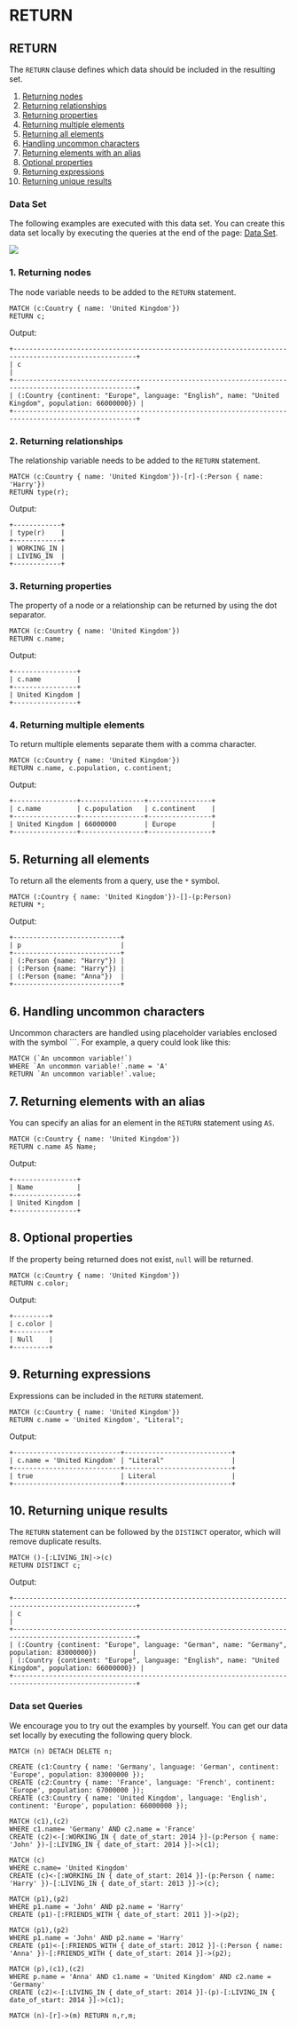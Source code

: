# RETURN

## RETURN

The `RETURN` clause defines which data should be included in the resulting set.

1. [Returning nodes](return.md#1-returning-nodes)
2. [Returning relationships](return.md#2-returning-relationships)
3. [Returning properties](return.md#3-returning-properties)
4. [Returning multiple elements](return.md#4-returning-multiple-elements)
5. [Returning all elements](return.md#5-returning-all-elements)
6. [Handling uncommon characters](return.md#6-handling-uncommon-characters)
7. [Returning elements with an alias](return.md#7-returning-elements-with-an-alias)
8. [Optional properties](return.md#8-optional-properties)
9. [Returning expressions](return.md#9-returning-expressions)
10. [Returning unique results](return.md#10-returning-unique-results)

### Data Set

The following examples are executed with this data set. You can create this data set locally by executing the queries at the end of the page: [Data Set](return.md#data-set-queries).

![](https://raw.githubusercontent.com/g-despot/images/master/data_set.png)

### 1. Returning nodes

The node variable needs to be added to the `RETURN` statement.

```text
MATCH (c:Country { name: 'United Kingdom'})
RETURN c;
```

Output:

```text
+-----------------------------------------------------------------------------------------------------+
| c                                                                                                   |
+-----------------------------------------------------------------------------------------------------+
| (:Country {continent: "Europe", language: "English", name: "United Kingdom", population: 66000000}) |
+-----------------------------------------------------------------------------------------------------+
```

### 2. Returning relationships

The relationship variable needs to be added to the `RETURN` statement.

```text
MATCH (c:Country { name: 'United Kingdom'})-[r]-(:Person { name: 'Harry'})
RETURN type(r);
```

Output:

```text
+------------+
| type(r)    |
+------------+
| WORKING_IN |
| LIVING_IN  |
+------------+
```

### 3. Returning properties

The property of a node or a relationship can be returned by using the dot separator.

```text
MATCH (c:Country { name: 'United Kingdom'})
RETURN c.name;
```

Output:

```text
+----------------+
| c.name         |
+----------------+
| United Kingdom |
+----------------+
```

### 4. Returning multiple elements

To return multiple elements separate them with a comma character.

```text
MATCH (c:Country { name: 'United Kingdom'})
RETURN c.name, c.population, c.continent;
```

Output:

```text
+----------------+----------------+----------------+
| c.name         | c.population   | c.continent    |
+----------------+----------------+----------------+
| United Kingdom | 66000000       | Europe         |
+----------------+----------------+----------------+
```

## 5. Returning all elements

To return all the elements from a query, use the `*` symbol.

```text
MATCH (:Country { name: 'United Kingdom'})-[]-(p:Person)
RETURN *;
```

Output:

```text
+---------------------------+
| p                         |
+---------------------------+
| (:Person {name: "Harry"}) |
| (:Person {name: "Harry"}) |
| (:Person {name: "Anna"})  |
+---------------------------+
```

## 6. Handling uncommon characters

Uncommon characters are handled using placeholder variables enclosed with the symbol \`\`\`. For example, a query could look like this:

```text
MATCH (`An uncommon variable!`)
WHERE `An uncommon variable!`.name = 'A'
RETURN `An uncommon variable!`.value;
```

## 7. Returning elements with an alias

You can specify an alias for an element in the `RETURN` statement using `AS`.

```text
MATCH (c:Country { name: 'United Kingdom'})
RETURN c.name AS Name;
```

Output:

```text
+----------------+
| Name           |
+----------------+
| United Kingdom |
+----------------+
```

## 8. Optional properties

If the property being returned does not exist, `null` will be returned.

```text
MATCH (c:Country { name: 'United Kingdom'})
RETURN c.color;
```

Output:

```text
+---------+
| c.color |
+---------+
| Null    |
+---------+
```

## 9. Returning expressions

Expressions can be included in the `RETURN` statement.

```text
MATCH (c:Country { name: 'United Kingdom'})
RETURN c.name = 'United Kingdom', "Literal";
```

Output:

```text
+---------------------------+---------------------------+
| c.name = 'United Kingdom' | "Literal"                 |
+---------------------------+---------------------------+
| true                      | Literal                   |
+---------------------------+---------------------------+
```

## 10. Returning unique results

The `RETURN` statement can be followed by the `DISTINCT` operator, which will remove duplicate results.

```text
MATCH ()-[:LIVING_IN]->(c)
RETURN DISTINCT c;
```

Output:

```text
+-----------------------------------------------------------------------------------------------------+
| c                                                                                                   |
+-----------------------------------------------------------------------------------------------------+
| (:Country {continent: "Europe", language: "German", name: "Germany", population: 83000000})         |
| (:Country {continent: "Europe", language: "English", name: "United Kingdom", population: 66000000}) |
+-----------------------------------------------------------------------------------------------------+
```

### Data set Queries

We encourage you to try out the examples by yourself. You can get our data set locally by executing the following query block.

```text
MATCH (n) DETACH DELETE n;

CREATE (c1:Country { name: 'Germany', language: 'German', continent: 'Europe', population: 83000000 });
CREATE (c2:Country { name: 'France', language: 'French', continent: 'Europe', population: 67000000 });
CREATE (c3:Country { name: 'United Kingdom', language: 'English', continent: 'Europe', population: 66000000 });

MATCH (c1),(c2)
WHERE c1.name= 'Germany' AND c2.name = 'France'
CREATE (c2)<-[:WORKING_IN { date_of_start: 2014 }]-(p:Person { name: 'John' })-[:LIVING_IN { date_of_start: 2014 }]->(c1);

MATCH (c)
WHERE c.name= 'United Kingdom'
CREATE (c)<-[:WORKING_IN { date_of_start: 2014 }]-(p:Person { name: 'Harry' })-[:LIVING_IN { date_of_start: 2013 }]->(c);

MATCH (p1),(p2)
WHERE p1.name = 'John' AND p2.name = 'Harry'
CREATE (p1)-[:FRIENDS_WITH { date_of_start: 2011 }]->(p2);

MATCH (p1),(p2)
WHERE p1.name = 'John' AND p2.name = 'Harry'
CREATE (p1)<-[:FRIENDS_WITH { date_of_start: 2012 }]-(:Person { name: 'Anna' })-[:FRIENDS_WITH { date_of_start: 2014 }]->(p2);

MATCH (p),(c1),(c2)
WHERE p.name = 'Anna' AND c1.name = 'United Kingdom' AND c2.name = 'Germany'
CREATE (c2)<-[:LIVING_IN { date_of_start: 2014 }]-(p)-[:LIVING_IN { date_of_start: 2014 }]->(c1);

MATCH (n)-[r]->(m) RETURN n,r,m;
```

